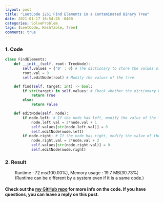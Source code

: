```yaml
---
layout: post
title: "LeetCode 1261 Find Elements in a Contaminated Binary Tree"
date: 2021-01-17 16:54:28 -0400
categories: SolveProblem
tags: [LeetCode, HashTable, Tree]
comments: true
---
```


### 1. Code
```python
class FindElements:
    def __init__(self, root: TreeNode):
        self.values = {'0' : 0} # The dictionary to store the values of the modified tree.
        root.val = 0
        self.editNode(root) # Modify the values of the tree.

    def find(self, target: int) -> bool:
        if str(target) in self.values: # Check whether the dictionary has a value or not.
            return True
        else:
            return False

    def editNode(self, node):
        if node.left: # If the node has left, modify the value of the left node and save it in the dictionary.
            node.left.val = 2*node.val + 1
            self.values[str(node.left.val)] = 0
            self.editNode(node.left)
        if node.right: # If the node has right, modify the value of the right node and save it in the dictionary.
            node.right.val = 2*node.val + 2
            self.values[str(node.right.val)] = 0
            self.editNode(node.right)
```

### 2. Result
&nbsp;&nbsp;&nbsp;&nbsp;&nbsp;&nbsp;&nbsp;&nbsp;Runtime : 72 ms(100.00%), Memory usage : 19.7 MB(30.73%)  
&nbsp;&nbsp;&nbsp;&nbsp;&nbsp;&nbsp;&nbsp;&nbsp;(Runtime can be different by a system even if it is a same code.)

#### Check out the [my GitHub repo][hyuk-gh] for more info on the code. If you have questions, you can leave a reply on this post.
[hyuk-gh]: https://github.com/dlgur1994/StudyAlgorithms
